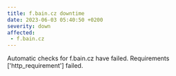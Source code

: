 ```yaml
---
title: f.bain.cz downtime
date: 2023-06-03 05:40:50 +0200
severity: down
affected:
 - f.bain.cz
---
```

Automatic checks for f.bain.cz have failed. Requirements ['http_requirement'] failed.

